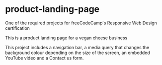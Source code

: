 # product-landing-page
One of the required projects for freeCodeCamp's Responsive Web Design certification

This is a product landing page for a vegan cheese business

This project includes a navigation bar, a media query that changes the background colour depending on the size of the screen, an embedded YouTube video and a Contact us form.
